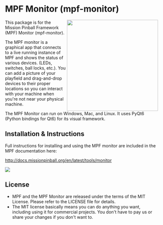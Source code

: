 MPF Monitor (mpf-monitor)
=========================

<img align="right" width="300" src="mpf-monitor-logo.png"/>

This package is for the Mission Pinball Framework (MPF) Monitor
(mpf-monitor).

The MPF monitor is a graphical app that connects to a live running
instance of MPF and shows the status of various devices. (LEDs,
switches, ball locks, etc.). You can add a picture of your playfield and
drag-and-drop devices to their proper locations so you can interact with
your machine when you're not near your physical machine.

The MPF Monitor can run on Windows, Mac, and Linux. It uses PyQt6
(Python bindings for Qt6) for its visual framework.

Installation & Instructions
---------------------------

Full instructions for installing and using the MPF monitor are included
in the MPF documentation here:

http://docs.missionpinball.org/en/latest/tools/monitor

<img src="mpf-monitor-screenshot.jpg"/>

License
-------
* MPF and the MPF Monitor are released under the terms of the MIT
  License. Please refer to the LICENSE file for details.
* The MIT license basically means you can do anything you want,
  including using it for commercial projects. You don't have to pay us
  or share your changes if you don't want to.
